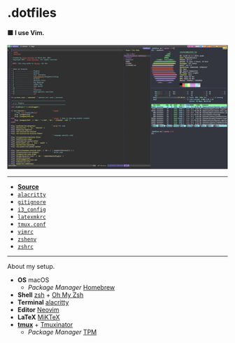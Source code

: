 # .dotfiles

**🟩 I use Vim.**

![](template/dotfiles.png)

---

- **[Source](https://github.com/IllyaStarikov/.dotfiles)**
- [`alacritty`](http://dotfiles.starikov.io/template/alacritty.html)
- [`gitignore`](http://dotfiles.starikov.io/template/gitignore.html)
- [`i3_config`](http://dotfiles.starikov.io/template/i3_config.html)
- [`latexmkrc`](http://dotfiles.starikov.io/template/latexmkrc.html)
- [`tmux.conf`](http://dotfiles.starikov.io/template/tmux.html)
- [`vimrc`](http://dotfiles.starikov.io/template/vimrc.html)
- [`zshenv`](http://dotfiles.starikov.io/template/zshenv.html)
- [`zshrc`](http://dotfiles.starikov.io/template/zshrc.html)

---

About my setup.

- **OS** macOS
    - *Package Manager* [Homebrew](https://brew.sh)
- **Shell** [zsh](https://www.zsh.org/) + [Oh My Zsh](https://ohmyz.sh/)
- **Terminal** [alacritty](https://github.com/alacritty/alacritty)
- **Editor** [Neovim](https://neovim.io/)
- **LaTeX** [MiKTeX](https://miktex.org)
- **[tmux](https://github.com/tmux/tmux/wiki)** + [Tmuxinator](https://github.com/tmuxinator/tmuxinator)
    - *Package Manager* [TPM](https://github.com/tmux-plugins/tpm)

